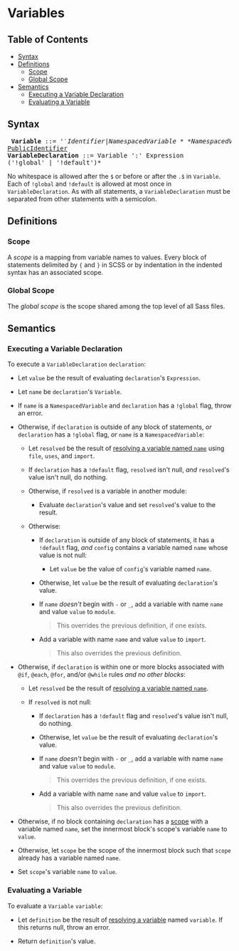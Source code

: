 # Variables

## Table of Contents

* [Syntax](#syntax)
* [Definitions](#definitions)
  * [Scope](#scope)
  * [Global Scope](#global-scope)
* [Semantics](#semantics)
  * [Executing a Variable Declaration](#executing-a-variable-declaration)
  * [Evaluating a Variable](#evaluating-a-variable)
  
## Syntax

<x><pre>
**Variable**            ::= '$' Identifier | NamespacedVariable
**NamespacedVariable**  ::= Identifier '.$' [PublicIdentifier][]
**VariableDeclaration** ::= Variable ':' Expression ('!global' | '!default')*
</pre></x>

[PublicIdentifier]: modules.md#syntax

No whitespace is allowed after the `$` or before or after the `.$` in
`Variable`. Each of `!global` and `!default` is allowed at most once in
`VariableDeclaration`. As with all statements, a `VariableDeclaration` must be
separated from other statements with a semicolon.

## Definitions

### Scope

A *scope* is a mapping from variable names to values. Every block of statements
delimited by `{` and `}` in SCSS or by indentation in the indented syntax has an
associated scope.

### Global Scope

The *global scope* is the scope shared among the top level of all Sass files.

## Semantics

### Executing a Variable Declaration

To execute a `VariableDeclaration` `declaration`:

* Let `value` be the result of evaluating `declaration`'s `Expression`.

* Let `name` be `declaration`'s `Variable`.

* If `name` is a `NamespacedVariable` and `declaration` has a `!global` flag,
  throw an error.

* Otherwise, if `declaration` is outside of any block of statements, *or*
  `declaration` has a `!global` flag, *or* `name` is a `NamespacedVariable`:

  * Let `resolved` be the result of [resolving a variable named `name`][] using
    `file`, `uses`, and `import`.

    [resolving a variable named `name`]: ../modules.md#resolving-a-member

  * If `declaration` has a `!default` flag, `resolved` isn't null, *and*
   `resolved`'s value isn't null, do nothing.

  * Otherwise, if `resolved` is a variable in another module:

    * Evaluate `declaration`'s value and set `resolved`'s value to the result.

  * Otherwise:

    * If `declaration` is outside of any block of statements, it has a
      `!default` flag, *and* `config` contains a variable named `name` whose
      value is not null:

      * Let `value` be the value of `config`'s variable named `name`.

    * Otherwise, let `value` be the result of evaluating `declaration`'s value.

    * If `name` *doesn't* begin with `-` or `_`, add a variable with name `name`
      and value `value` to `module`.

      > This overrides the previous definition, if one exists.

    * Add a variable with name `name` and value `value` to `import`.

      > This also overrides the previous definition.

* Otherwise, if `declaration` is within one or more blocks associated with
  `@if`, `@each`, `@for`, and/or `@while` rules *and no other blocks*:

  * Let `resolved` be the result of [resolving a variable named `name`][].

  * If `resolved` is not null:

    * If `declaration` has a `!default` flag and `resolved`'s value isn't
      null, do nothing.

    * Otherwise, let `value` be the result of evaluating `declaration`'s value.

    * If `name` *doesn't* begin with `-` or `_`, add a variable with name `name`
      and value `value` to `module`.

      > This overrides the previous definition, if one exists.

    * Add a variable with name `name` and value `value` to `import`.

      > This also overrides the previous definition.

* Otherwise, if no block containing `declaration` has a [scope][] with a
  variable named `name`, set the innermost block's scope's variable `name` to
  `value`.

  [scope]: ../spec/variables.md#scope

* Otherwise, let `scope` be the scope of the innermost block such that `scope`
  already has a variable named `name`.

* Set `scope`'s variable `name` to `value`.

### Evaluating a Variable

To evaluate a `Variable` `variable`:

* Let `definition` be the result of [resolving a variable][] named `variable`.
  If this returns null, throw an error.

  [resolving a variable]: ../modules.md#resolving-a-member

* Return `definition`'s value.
